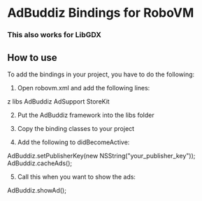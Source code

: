 AdBuddiz Bindings for RoboVM
============================

### This also works for LibGDX

## How to use
To add the bindings in your project, you have to do the following:

1. Open robovm.xml and add the following lines:

<libs>
  <lib>z</lib>
</libs>
<frameworkPaths>
  <path>libs</path>
</frameworkPaths>
<frameworks>
  <framework>AdBuddiz</framework>
</frameworks>
<weakFrameworks>
  <framework>AdSupport</framework>
  <framework>StoreKit</framework>
</weakFrameworks>

2. Put the AdBuddiz framework into the libs folder

3. Copy the binding classes to your project

4. Add the following to didBecomeActive:

AdBuddiz.setPublisherKey(new NSString("your_publisher_key"));
AdBuddiz.cacheAds();

5. Call this when you want to show the ads:

AdBuddiz.showAd();

